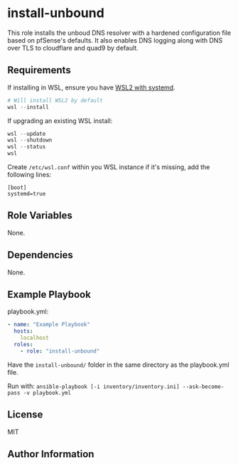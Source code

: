 install-unbound
=========

This role installs the unboud DNS resolver with a hardened configuration file based on pfSense's defaults. It also enables DNS logging along with  DNS over TLS to cloudflare and quad9 by default.

Requirements
------------

If installing in WSL, ensure you have [WSL2 with systemd](https://learn.microsoft.com/en-us/windows/wsl/wsl-config#systemd-support).

```powershell
# Will install WSL2 by default
wsl --install
```

If upgrading an existing WSL install:

```powershell
wsl --update
wsl --shutdown
wsl --status
wsl
```

Create `/etc/wsl.conf` within you WSL instance if it's missing, add the following lines:

```
[boot]
systemd=true
```

Role Variables
--------------

None.

Dependencies
------------

None.

Example Playbook
----------------

playbook.yml:

```yml
- name: "Example Playbook"
  hosts:
    localhost
  roles:
    - role: "install-unbound"
```

Have the `install-unbound/` folder in the same directory as the playbook.yml file.

Run with: `ansible-playbook [-i inventory/inventory.ini] --ask-become-pass -v playbook.yml`

License
-------

MIT

Author Information
------------------

